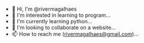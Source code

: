 - 👋 Hi, I'm @rivermagalhaes
- 👀 I'm interested in learning to program...
- 🌱 I'm currently learning python...
- 💞️ I'm looking to collaborate on a website...
- 📫 How to reach me (rivermagalhaes@gmail.com)...

<!---
rivermagalhaes/rivermagalhaes is a ✨ special ✨ repository because its `README.md` (this file) appears on your GitHub profile.
You can click the Preview link to take a look at your changes.
--->
